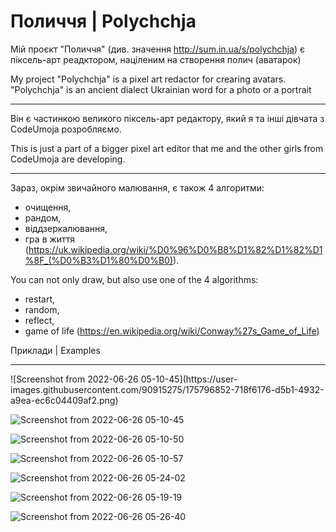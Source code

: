 # Поличчя | Polychchja <br>
Мій проєкт "Поличчя" (див. значення http://sum.in.ua/s/polychchja) є піксель-арт реадктором, націленим на створення полич (аватарок)<br>

My project "Polychchja" is a pixel art redactor for crearing avatars. "Polychchja" is an ancient dialect Ukrainian word for a photo or a portrait<br>

<hr>

Він є частинкою великого піксель-арт редактору, який я та інші дівчата з CodeUmoja розробляємо. <br>

This is just a part of a bigger pixel art editor that me and the other girls from CodeUmoja are developing. <br>

<hr>

Зараз, окрім звичайного малювання, є також 4 алгоритми:<br>
  - очищення, <br>
  - рандом, <br>
  - віддзеркалювання, <br> 
  - гра в життя (https://uk.wikipedia.org/wiki/%D0%96%D0%B8%D1%82%D1%82%D1%8F_(%D0%B3%D1%80%D0%B0)). <br>

You can not only draw, but also use one of the 4 algorithms: <br>
  - restart, <br>
  - random, <br>
  - reflect, <br>
  - game of life (https://en.wikipedia.org/wiki/Conway%27s_Game_of_Life)<br>
  
  
Приклади | Examples<br>
  
<hr>![Screenshot from 2022-06-26 05-10-45](https://user-images.githubusercontent.com/90915275/175796852-718f6176-d5b1-4932-a9ea-ec6c04409af2.png)

![Screenshot from 2022-06-26 05-10-45](https://user-images.githubusercontent.com/90915275/175796526-c78ef126-aec7-41cb-966b-39c11f5e2590.png)

![Screenshot from 2022-06-26 05-10-50](https://user-images.githubusercontent.com/90915275/175796528-cd03e9b5-6526-484c-8403-d0f9b437b55e.png)

![Screenshot from 2022-06-26 05-10-57](https://user-images.githubusercontent.com/90915275/175796531-4a235945-e9bd-4878-976d-2914945e37aa.png)

![Screenshot from 2022-06-26 05-24-02](https://user-images.githubusercontent.com/90915275/175796794-59b58a3d-86d4-447b-90ce-84ab7e2b89e0.png)

![Screenshot from 2022-06-26 05-19-19](https://user-images.githubusercontent.com/90915275/175796591-f97996ed-8aeb-454f-b36e-9312a26e2a0b.png)

![Screenshot from 2022-06-26 05-26-40](https://user-images.githubusercontent.com/90915275/175796808-b2f55531-9fe4-4e05-86d7-1ba4d0f6934f.png)



